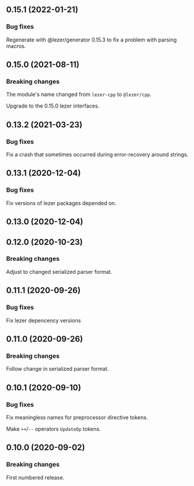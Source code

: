 ## 0.15.1 (2022-01-21)

### Bug fixes

Regenerate with \@lezer/generator 0.15.3 to fix a problem with parsing macros.

## 0.15.0 (2021-08-11)

### Breaking changes

The module's name changed from `lezer-cpp` to `@lezer/cpp`.

Upgrade to the 0.15.0 lezer interfaces.

## 0.13.2 (2021-03-23)

### Bug fixes

Fix a crash that sometimes occurred during error-recovery around strings.

## 0.13.1 (2020-12-04)

### Bug fixes

Fix versions of lezer packages depended on.

## 0.13.0 (2020-12-04)

## 0.12.0 (2020-10-23)

### Breaking changes

Adjust to changed serialized parser format.

## 0.11.1 (2020-09-26)

### Bug fixes

Fix lezer depencency versions

## 0.11.0 (2020-09-26)

### Breaking changes

Follow change in serialized parser format.

## 0.10.1 (2020-09-10)

### Bug fixes

Fix meaningless names for preprocessor directive tokens.

Make `++`/`--` operators `UpdateOp` tokens.

## 0.10.0 (2020-09-02)

### Breaking changes

First numbered release.

